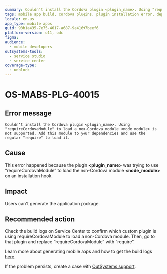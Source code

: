 ```yaml
---
summary: Couldn't install the Cordova plugin <plugin_name>. Using "requireCordovaModule" to load a non-Cordova module <node_module> is not supported. Add this module to your dependencies and use the regular "require" to load it.
tags: mobile app build, cordova plugins, plugin installation error, dependency management, build logs
locale: en-us
app_type: mobile apps
guid: 93b1a435-7e75-4617-a687-9e41697beef6
platform-version: o11, odc
figma:
audience:
  - mobile developers
outsystems-tools:
  - service studio
  - service center
coverage-type:
  - unblock
---
```


# OS-MABS-PLG-40015

## Error message

`Couldn't install the Cordova plugin <plugin_name>. Using
"requireCordovaModule" to load a non-Cordova module <node_module> is not
supported. Add this module to your dependencies and use the regular "require"
to load it.`

## Cause

This error happened because the plugin **&lt;plugin_name&gt;** was trying to use
“requireCordovaModule” to load the non-Cordova module **&lt;node_module&gt;** on an
installation hook.

## Impact

Users can't generate the application package.

## Recommended action

Check the build logs on Service Center to confirm which custom plugin is using
requireCordovaModule to load a non-Cordova module. Then, go to that plugin and
replace “requireCordovaModule” with “require”.

Learn more about generating mobile apps and how to get the build logs
[here](https://success.outsystems.com/Documentation/11/Delivering_Mobile_Apps/Generate_and_Distribute_Your_Mobile_App#download-mobile-app-build-logs).

If the problem persists, create a case with [OutSystems
support](https://www.outsystems.com/support/portal/open-support-case?ErrorCode=OS-MABS-PLG-40015).
